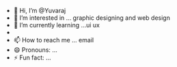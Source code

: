 - 👋 Hi, I’m @Yuvaraj
- 👀 I’m interested in ... graphic designing and web design 
- 🌱 I’m currently learning ...ui ux
- 
- 📫 How to reach me ... email 
- 😄 Pronouns: ...
- ⚡ Fun fact: ...

<!---
Yuvarajuiux/Yuvarajuiux is a ✨ special ✨ repository because its `README.md` (this file) appears on your GitHub profile.
You can click the Preview link to take a look at your changes.
--->
